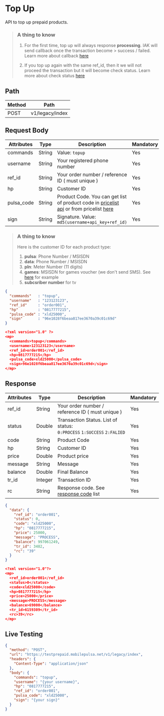 # Top Up

API to top up prepaid products.

<!-- theme: info -->

> ### A thing to know
>
> 1. For the first time, top up will always response **processing**. IAK will send callback once the transaction become > success / failed. Learn more about callback [here](../../callback.md)
> 
> 2. If you top up again with the same ref_id, then it we will not proceed the transaction but it will become check status. Learn more about check status [here](../check-status.md)

## Path

Method | Path 
---------|----------
 POST | v1/legacy/index 

## Request Body

<!-- title: Request Attributes -->
Attributes | Type | Description | Mandatory
---------|----------|---------|----------
 commands | String | Value: `topup` | Yes
 username | String | Your registered phone number | Yes
 ref_id | String | Your order number / reference ID ( must unique ) | Yes
 hp | String | Customer ID | Yes
 pulsa_code | String | Product Code. You can get list of product code in [pricelist api](price-list.md) or from pricelist [here](https://iak.id/webapp/pricelist) | Yes
 sign | String | Signature. Value: `md5(username+api_key+ref_id)` | Yes

<!-- theme: info -->

> ### A thing to know
>
> Here is the customer ID for each product type: 
> 1. **pulsa**: Phone Number / MSISDN
> 2. **data**: Phone Number / MSISDN
> 3. **pln**: Meter Number (11 digits)
> 4. **games**: MSISDN for games voucher (we don't send SMS). See [here](../../game-format-request.md#inquiry-game-id) for example
> 5. **subcsriber number** for tv

<!--
type: tab
title: JSON
-->

```json
{
  "commands"   : "topup",
  "username"   : "123123123",
  "ref_id"     : "order001",
  "hp"         : "0817777215",
  "pulsa_code" : "xld25000",
  "sign"       : "96e1028f6beaa817ee3670a39c01c69d"
}
```

<!--
type: tab
title: XML
-->

```json
<?xml version="1.0" ?>
<mp>
  <commands>topup</commands>
  <username>123123123</username>
  <ref_id>order001</ref_id>
  <hp>0817777215</hp>
  <pulsa_code>xld25000</pulsa_code>
  <sign>96e1028f6beaa817ee3670a39c01c69d</sign>
</mp>
```
<!-- type: tab-end -->

## Response

<!-- title: Response Attributes -->
Attributes | Type | Description | Mandatory
---------|----------|---------|----------
ref_id | String | Your order number / reference ID ( must unique ) | Yes
 status | Double | Transaction Status. List of status: <br> `0:PROCESS` `1:SUCCESS` `2:FALIED` | Yes
 code | String | Product Code | Yes
 hp | String | Customer ID | Yes
 price | Double | Product price | Yes
 message | String | Message | Yes
 balance | Double | Final Balance | Yes
 tr_id | Integer | Transaction ID | Yes
 rc | String | Response code. See [response code](../response-code.md) list | Yes

<!--
type: tab
title: JSON
-->

```json
{
  "data": {
    "ref_id": "order001",
    "status": 0,
    "code": "xld25000",
    "hp": "0817777215",
    "price": 25000,
    "message": "PROCESS",
    "balance": 997061249,
    "tr_id": 3482,
    "rc": "39"
  }
}
```

<!--
type: tab
title: XML
-->

```json
<?xml version="1.0"?>
<mp>
  <ref_id>order001</ref_id>
  <status>0</status>
  <code>xld25000</code>
  <hp>0817777215</hp>
  <price>25000</price>
  <message>PROCESS</message>
  <balance>69000</balance>
  <tr_id>6159309</tr_id>
  <rc>39</rc>
</mp>
```
<!-- type: tab-end -->

## Live Testing

```json http
{
  "method": "POST",
  "url": "https://testprepaid.mobilepulsa.net/v1/legacy/index",
  "headers": {
    "Content-Type": "application/json"
  },
  "body": {
    "commands": "topup",
    "username": "{your username}",
    "hp": "0817777215",
    "ref_id": "order001",
    "pulsa_code": "xld25000",
    "sign": "{your sign}"
  }
}
```